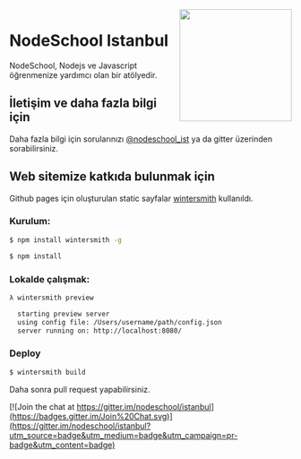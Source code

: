 <img src='http://nodeschool.io/images/nodeschool-istanbul.svg' width='200' align='right'>

# NodeSchool Istanbul 


NodeSchool, Nodejs ve Javascript öğrenmenize yardımcı olan bir atölyedir.

## İletişim ve daha fazla bilgi için
Daha fazla bilgi için sorularınızı [@nodeschool_ist](https://twitter.com/nodeschool_ist) ya da gitter üzerinden sorabilirsiniz.


## Web sitemize katkıda bulunmak için


Github pages için oluşturulan static sayfalar [wintersmith](https://github.com/jnordberg/wintersmith) kullanıldı.


### Kurulum:

```bash
$ npm install wintersmith -g
```

```bash
$ npm install
```

### Lokalde çalışmak:

```bash
λ wintersmith preview

  starting preview server
  using config file: /Users/username/path/config.json
  server running on: http://localhost:8080/

```


### Deploy
```bash
$ wintersmith build
```

Daha sonra pull request yapabilirsiniz.


[![Join the chat at https://gitter.im/nodeschool/istanbul](https://badges.gitter.im/Join%20Chat.svg)](https://gitter.im/nodeschool/istanbul?utm_source=badge&utm_medium=badge&utm_campaign=pr-badge&utm_content=badge)


